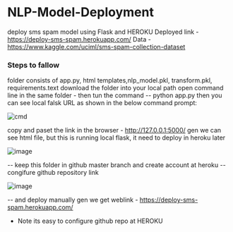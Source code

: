 # NLP-Model-Deployment
deploy sms spam model using Flask and HEROKU
Deployed link - https://deploy-sms-spam.herokuapp.com/
Data - https://www.kaggle.com/uciml/sms-spam-collection-dataset
### Steps to fallow
folder consists of app.py, html templates,nlp_model.pkl, transform.pkl, requirements.text
download the folder into your local path
open command line in the same folder - then tun the command
-- python app.py
then you can see local falsk URL as shown in the below command prompt:

![cmd](https://user-images.githubusercontent.com/66937023/109926235-bd975300-7ce8-11eb-8200-93f2d2fba541.PNG)

copy and paset the link in the browser - http://127.0.0.1:5000/
gen we can see html file, but this is running local flask, it need to deploy in heroku later

![image](https://user-images.githubusercontent.com/66937023/109927110-bb81c400-7ce9-11eb-80a9-bbb52e3d7f74.png)

-- keep this folder in github master branch and create account at heroku
-- congifure github repository link

![image](https://user-images.githubusercontent.com/66937023/109927575-701be580-7cea-11eb-80b5-75085872c046.png)

-- and deploy manually gen we get weblink -  https://deploy-sms-spam.herokuapp.com/
* Note its easy to configure github repo at HEROKU 

